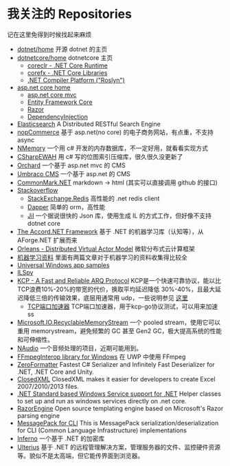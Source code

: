 # 我关注的 Repositories

记在这里免得到时候找起来麻烦
* [dotnet/home](https://github.com/Microsoft/dotnet) 开源 dotnet 的主页
* [dotnetcore/home](https://github.com/dotnet/core)  dotnetcore 主页
    * [coreclr - .NET Core Runtime](https://github.com/dotnet/coreclr) 
    * [corefx - .NET Core Libraries](https://github.com/dotnet/corefx)  
    * [.NET Compiler Platform ("Roslyn")](https://github.com/dotnet/roslyn)
* [asp.net core home](https://github.com/aspnet/home) 
    * [asp.net core mvc](https://github.com/aspnet/Mvc)
    * [Entity Framework Core](https://github.com/aspnet/EntityFramework) 
    * [Razor](https://github.com/aspnet/Razor)
    * [DependencyInjection](https://github.com/aspnet/DependencyInjection)
* [Elasticsearch](https://github.com/elastic/elasticsearch) A Distributed RESTful Search Engine
* [nopCommerce](https://github.com/nopSolutions/nopCommerce) 基于 asp.net(no core) 的电子商务网站，有点重，不支持 async
* [NMemory](https://github.com/tamasflamich/nmemory) 一个用 c# 开发的内存数据库，不一定好用，就看看实现方式
* [CSharpEWAH](https://github.com/lemire/csharpewah) 用 c# 写的位图索引压缩库，很久很久没更新了
* [Orchard](https://github.com/OrchardCMS/Orchard) 一个基于 asp.net mvc 的 CMS
* [Umbraco CMS](https://github.com/umbraco/Umbraco-CMS) 一个基于 asp.net 的 CMS
* [CommonMark.NET](https://github.com/Knagis/CommonMark.NET) markdown -> html (其实可以直接调用 github 的接口)
* [Stackoverflow](https://github.com/StackExchange)
    * [StackExchange.Redis](https://github.com/StackExchange/StackExchange.Redis) 高性能的 .net redis client
    * [Dapper](https://github.com/StackExchange/dapper-dot-net) 简单的 orm，高性能
    * [Jil](https://github.com/kevin-montrose/Jil) 一个据说很快的 Json 库，使用生成 IL 的方式工作，但好像不支持 dotnet core
* [The Accord.NET Framework](https://github.com/accord-net/framework/) 基于 .NET 的机器学习库（认知等），从 AForge.NET 扩展而来 
* [Orleans - Distributed Virtual Actor Model](https://github.com/dotnet/orleans) 微软分布式云计算框架
* [机器学习资料](https://github.com/ty4z2008/Qix) 里面有两篇文章对于机器学习的资料收集得比较全
* [Universal Windows app samples](https://github.com/Microsoft/Windows-universal-samples)
* [ILSpy](https://github.com/icsharpcode/ILSpy)
* [KCP - A Fast and Reliable ARQ Protocol](https://github.com/skywind3000/kcp) KCP是一个快速可靠协议，能以比 TCP浪费10%-20%的带宽的代价，换取平均延迟降低 30%-40%，且最大延迟降低三倍的传输效果，底层用通常用 udp，一些说明参见 [这里](https://zhihu.com/question/48777542/answer/112575371)
    * [TCP端口加速器](https://github.com/xtaci/kcptun) TCP端口加速器，用于kcp-go协议测试，可以用来加速 ss
* [Microsoft.IO.RecyclableMemoryStream](https://github.com/Microsoft/Microsoft.IO.RecyclableMemoryStream) 一个 pooled stream，使用它可以重用 memorystream，避免频繁的 GC 甚至 Gen2 GC，极大提高系统的性能和可伸缩性。
* [NAudio](https://github.com/naudio/NAudio) 一个音频处理的项目，近期可能用到。 
* [FFmpegInterop library for Windows](https://github.com/Microsoft/FFmpegInterop) 在 UWP 中使用 FFmpeg
* [ZeroFormatter](https://github.com/neuecc/ZeroFormatter) Fastest C# Serializer and Infinitely Fast Deserializer for .NET, .NET Core and Unity.
* [ClosedXML](https://github.com/closedxml/closedxml) ClosedXML makes it easier for developers to create Excel 2007/2010/2013 files.
* [.NET Standard based Windows Service support for .NET](https://github.com/dasMulli/dotnet-win32-service) Helper classes to set up and run as windows services directly on .net core.
* [RazorEngine](https://github.com/Antaris/RazorEngine) Open source templating engine based on Microsoft's Razor parsing engine
* [MessagePack for CLI](https://github.com/msgpack/msgpack-cli) This is MessagePack serialization/deserialization for CLI (Common Language Infrastructure) implementations  
* [Inferno](https://github.com/sdrapkin/SecurityDriven.Inferno) 一个基于 .NET 的加密库
* [Ulterius](https://github.com/Ulterius/server) 基于 .NET 的远程管理解决方案，管理服务器的文件、监控硬件资源等。貌似不是太高端，但它能传界面到浏览器。

